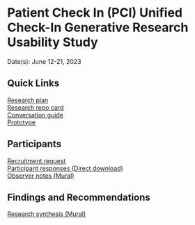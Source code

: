 # Patient Check In (PCI) Unified Check-In Generative Research Usability Study

Date(s): June 12-21, 2023

## Quick Links 

[Research plan](https://github.com/department-of-veterans-affairs/va.gov-team/blob/master/products/health-care/checkin/research/2023-04%20Unified%20Check-In%20Experience%20Usability%20Study/research-plan.md)<br>
[Research repo card](https://github.com/department-of-veterans-affairs/va.gov-research-repository/issues/317)<br>
[Conversation guide](https://github.com/department-of-veterans-affairs/va.gov-team/blob/master/products/health-care/checkin/research/2023-04%20Unified%20Check-In%20Experience%20Usability%20Study/conversation-guide.md)<br>
[Prototype](https://codepen.io/team/va-cie/live/NWORQEe)

## Participants 

[Recruitment request](https://github.com/department-of-veterans-affairs/va.gov-research-repository/issues/321#event-9308399813)<br>
[Participant responses (Direct download)](https://github.com/department-of-veterans-affairs/va.gov-team/files/11986050/PCI.Unified.Check.In.Usability.Study.Responses.xlsx)<br>
[Observer notes (Mural)](https://app.mural.co/t/departmentofveteransaffairs9999/m/departmentofveteransaffairs9999/1685723671443/5dbb11efe40fcd322967f3d2096159f7c928552e?sender=u37bb983bd3fc3cc00c7d3286)

## Findings and Recommendations 

[Research synthesis (Mural)](https://app.mural.co/t/departmentofveteransaffairs9999/m/departmentofveteransaffairs9999/1686602905647?invited=true)
